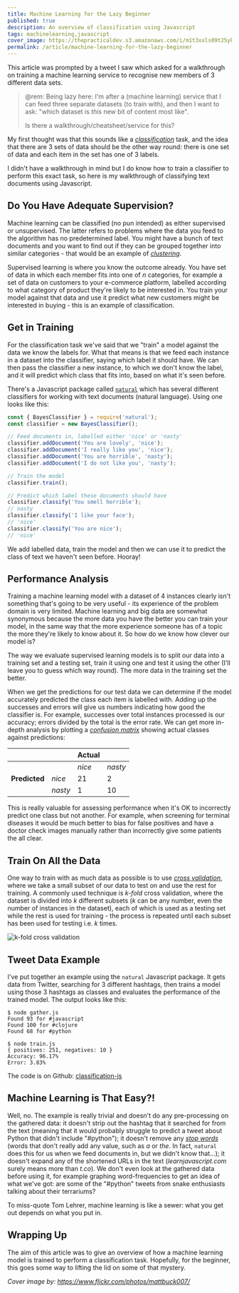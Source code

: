 ```yaml
---
title: Machine Learning for the Lazy Beginner
published: true
description: An overview of classification using Javascript
tags: machinelearning,javascript
cover_image: https://thepracticaldev.s3.amazonaws.com/i/m1t3xxls09t25yk9c1a0.png
permalink: /article/machine-learning-for-the-lazy-beginner
---
```


This article was prompted by a tweet I saw which asked for a walkthrough on training a machine learning service to recognise new members of 3 different data sets.

> @rem: Being lazy here: I'm after a (machine learning) service that I can feed three separate datasets (to train with), and then I want to ask: "which dataset is _this_ new bit of content most like".
>
> Is there a walkthrough/cheatsheet/service for this?

My first thought was that this sounds like a [_classification_](https://en.wikipedia.org/wiki/Statistical_classification) task, and the idea that there are 3 sets of data should be the other way round: there is one set of data and each item in the set has one of 3 labels.

I didn't have a walkthrough in mind but I do know how to train a classifier to perform this exact task, so here is my walkthrough of classifying text documents using Javascript.

## Do You Have Adequate Supervision?

Machine learning can be classified (no pun intended) as either supervised or unsupervised. The latter refers to problems where the data you feed to the algorithm has no predetermined label. You might have a bunch of text documents and you want to find out if they can be grouped together into similar categories - that would be an example of [_clustering_](https://en.wikipedia.org/wiki/Cluster_analysis).

Supervised learning is where you know the outcome already. You have set of data in which each member fits into one of _n_ categories, for example a set of data on customers to your e-commerce platform, labelled according to what category of product they're likely to be interested in. You train your model against that data and use it predict what new customers might be interested in buying - this is an example of classification.

## Get in Training

For the classification task we've said that we "train" a model against the data we know the labels for. What that means is that we feed each instance in a dataset into the classifier, saying which label it should have. We can then pass the classifier a new instance, to which we don't know the label, and it will predict which class that fits into, based on what it's seen before.

There's a Javascript package called [`natural`](https://www.npmjs.com/package/natural) which has several different classifiers for working with text documents (natural language). Using one looks like this:

```javascript
const { BayesClassifier } = require('natural');
const classifier = new BayesClassifier();

// Feed documents in, labelled either 'nice' or 'nasty'
classifier.addDocument('You are lovely', 'nice');
classifier.addDocument('I really like you', 'nice');
classifier.addDocument('You are horrible', 'nasty');
classifier.addDocument('I do not like you', 'nasty');

// Train the model
classifier.train();

// Predict which label these documents should have
classifier.classify('You smell horrible');
// nasty
classifier.classify('I like your face');
// 'nice'
classifier.classify('You are nice');
// 'nice'
```

We add labelled data, train the model and then we can use it to predict the class of text we haven't seen before. Hooray!

## Performance Analysis

Training a machine learning model with a dataset of 4 instances clearly isn't something that's going to be very useful - its experience of the problem domain is very limited. Machine learning and big data are somewhat synonymous because the more data you have the better you can train your model, in the same way that the more experience someone has of a topic the more they're likely to know about it. So how do we know how clever our model is?

The way we evaluate supervised learning models is to split our data into a training set and a testing set, train it using one and test it using the other (I'll leave you to guess which way round). The more data in the training set the better.

When we get the predictions for our test data we can determine if the model accurately predicted the class each item is labelled with. Adding up the successes and errors will give us numbers indicating how good the classifier is. For example, successes over total instances processed is our accuracy; errors divided by the total is the error rate. We can get more in-depth analysis by plotting a [_confusion matrix_](https://en.wikipedia.org/wiki/Confusion_matrix) showing actual classes against predictions:

|             |       | Actual |       |
|    -----    | ----- |  ----- | ----- |
|             |       | _nice_ |_nasty_|
|**Predicted**|_nice_ |    21  | 2     |
|             |_nasty_|    1   | 10    |

This is really valuable for assessing performance when it's OK to incorrectly predict one class but not another. For example, when screening for terminal diseases it would be much better to bias for false positives and have a doctor check images manually rather than incorrectly give some patients the all clear.

## Train On All the Data

One way to train with as much data as possible is to use [_cross validation_](https://en.wikipedia.org/wiki/Cross-validation_%28statistics%29), where we take a small subset of our data to test on and use the rest for training. A commonly used technique is _k-fold_ cross validation, where the dataset is divided into _k_ different subsets (_k_ can be any number, even the number of instances in the dataset), each of which is used as a testing set while the rest is used for training - the process is repeated until each subset has been used for testing i.e. _k_ times.

![k-fold cross validation](https://upload.wikimedia.org/wikipedia/commons/1/1c/K-fold_cross_validation_EN.jpg)

## Tweet Data Example

I've put together an example using the `natural` Javascript package. It gets data from Twitter, searching for 3 different hashtags, then trains a model using those 3 hashtags as classes and evaluates the performance of the trained model. The output looks like this:

```
$ node gather.js
Found 93 for #javascript
Found 100 for #clojure
Found 68 for #python

$ node train.js
{ positives: 251, negatives: 10 }
Accuracy: 96.17%
Error: 3.83%
```

The code is on Github: [classification-js](https://github.com/grahamlyons/classification-js)

## Machine Learning is That Easy?!

Well, no. The example is really trivial and doesn't do any pre-processing on the gathered data: it doesn't strip out the hashtag that it searched for from the text (meaning that it would probably struggle to predict a tweet about Python that didn't include "#python"); it doesn't remove any [_stop words_](https://en.wikipedia.org/wiki/Stop_words) (words that don't really add any value, such as _a_ or _the_. In fact, `natural` does this for us when we feed documents in, but we didn't know that...); it doesn't expand any of the shortened URLs in the text (_learnjavascript.com_ surely means more than _t.co_). We don't even look at the gathered data before using it, for example graphing word-frequencies to get an idea of what we've got: are some of the "#python" tweets from snake enthusiasts talking about their terrariums?

To miss-quote Tom Lehrer, machine learning is like a sewer: what you get out depends on what you put in.

## Wrapping Up

The aim of this article was to give an overview of how a machine learning model is trained to perform a classification task. Hopefully, for the beginner, this goes some way to lifting the lid on some of that mystery.

_Cover image by: https://www.flickr.com/photos/mattbuck007/_
